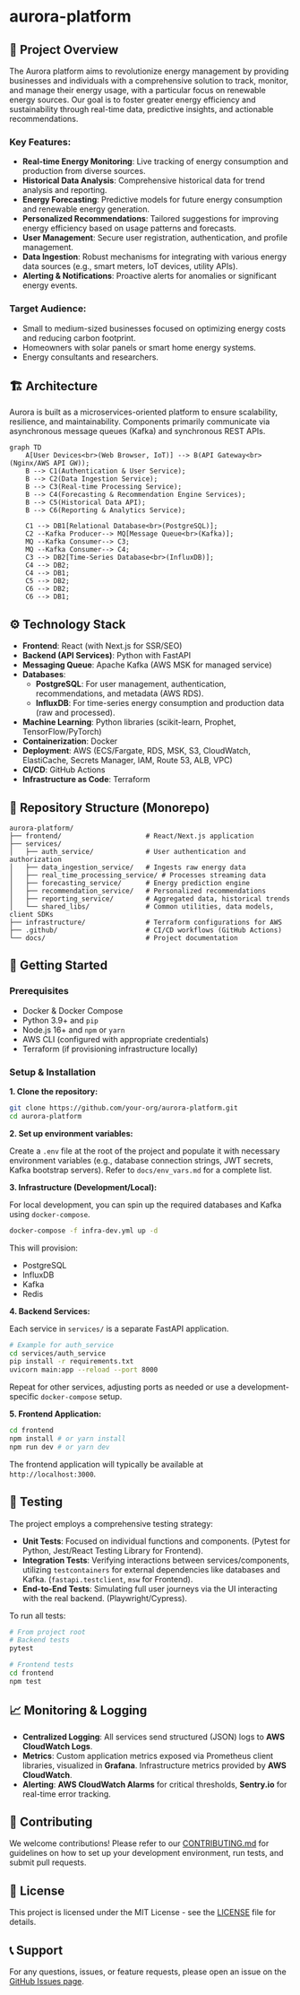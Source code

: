 # aurora-platform

## 🚀 Project Overview

The Aurora platform aims to revolutionize energy management by providing businesses and individuals with a comprehensive solution to track, monitor, and manage their energy usage, with a particular focus on renewable energy sources. Our goal is to foster greater energy efficiency and sustainability through real-time data, predictive insights, and actionable recommendations.

### Key Features:

*   **Real-time Energy Monitoring**: Live tracking of energy consumption and production from diverse sources.
*   **Historical Data Analysis**: Comprehensive historical data for trend analysis and reporting.
*   **Energy Forecasting**: Predictive models for future energy consumption and renewable energy generation.
*   **Personalized Recommendations**: Tailored suggestions for improving energy efficiency based on usage patterns and forecasts.
*   **User Management**: Secure user registration, authentication, and profile management.
*   **Data Ingestion**: Robust mechanisms for integrating with various energy data sources (e.g., smart meters, IoT devices, utility APIs).
*   **Alerting & Notifications**: Proactive alerts for anomalies or significant energy events.

### Target Audience:

*   Small to medium-sized businesses focused on optimizing energy costs and reducing carbon footprint.
*   Homeowners with solar panels or smart home energy systems.
*   Energy consultants and researchers.

## 🏗️ Architecture

Aurora is built as a microservices-oriented platform to ensure scalability, resilience, and maintainability. Components primarily communicate via asynchronous message queues (Kafka) and synchronous REST APIs.

```mermaid
graph TD
    A[User Devices<br>(Web Browser, IoT)] --> B(API Gateway<br>(Nginx/AWS API GW));
    B --> C1(Authentication & User Service);
    B --> C2(Data Ingestion Service);
    B --> C3(Real-time Processing Service);
    B --> C4(Forecasting & Recommendation Engine Services);
    B --> C5(Historical Data API);
    B --> C6(Reporting & Analytics Service);

    C1 --> DB1[Relational Database<br>(PostgreSQL)];
    C2 --Kafka Producer--> MQ[Message Queue<br>(Kafka)];
    MQ --Kafka Consumer--> C3;
    MQ --Kafka Consumer--> C4;
    C3 --> DB2[Time-Series Database<br>(InfluxDB)];
    C4 --> DB2;
    C4 --> DB1;
    C5 --> DB2;
    C6 --> DB2;
    C6 --> DB1;
```

## ⚙️ Technology Stack

*   **Frontend**: React (with Next.js for SSR/SEO)
*   **Backend (API Services)**: Python with FastAPI
*   **Messaging Queue**: Apache Kafka (AWS MSK for managed service)
*   **Databases**:
    *   **PostgreSQL**: For user management, authentication, recommendations, and metadata (AWS RDS).
    *   **InfluxDB**: For time-series energy consumption and production data (raw and processed).
*   **Machine Learning**: Python libraries (scikit-learn, Prophet, TensorFlow/PyTorch)
*   **Containerization**: Docker
*   **Deployment**: AWS (ECS/Fargate, RDS, MSK, S3, CloudWatch, ElastiCache, Secrets Manager, IAM, Route 53, ALB, VPC)
*   **CI/CD**: GitHub Actions
*   **Infrastructure as Code**: Terraform

## 📁 Repository Structure (Monorepo)

```
aurora-platform/
├── frontend/                     # React/Next.js application
├── services/
│   ├── auth_service/             # User authentication and authorization
│   ├── data_ingestion_service/   # Ingests raw energy data
│   ├── real_time_processing_service/ # Processes streaming data
│   ├── forecasting_service/      # Energy prediction engine
│   ├── recommendation_service/   # Personalized recommendations
│   ├── reporting_service/        # Aggregated data, historical trends
│   └── shared_libs/              # Common utilities, data models, client SDKs
├── infrastructure/               # Terraform configurations for AWS
├── .github/                      # CI/CD workflows (GitHub Actions)
└── docs/                         # Project documentation
```

## 🚀 Getting Started

### Prerequisites

*   Docker & Docker Compose
*   Python 3.9+ and `pip`
*   Node.js 16+ and `npm` or `yarn`
*   AWS CLI (configured with appropriate credentials)
*   Terraform (if provisioning infrastructure locally)

### Setup & Installation

**1. Clone the repository:**

```bash
git clone https://github.com/your-org/aurora-platform.git
cd aurora-platform
```

**2. Set up environment variables:**

Create a `.env` file at the root of the project and populate it with necessary environment variables (e.g., database connection strings, JWT secrets, Kafka bootstrap servers). Refer to `docs/env_vars.md` for a complete list.

**3. Infrastructure (Development/Local):**

For local development, you can spin up the required databases and Kafka using `docker-compose`.

```bash
docker-compose -f infra-dev.yml up -d
```

This will provision:
*   PostgreSQL
*   InfluxDB
*   Kafka
*   Redis

**4. Backend Services:**

Each service in `services/` is a separate FastAPI application.

```bash
# Example for auth_service
cd services/auth_service
pip install -r requirements.txt
uvicorn main:app --reload --port 8000
```

Repeat for other services, adjusting ports as needed or use a development-specific `docker-compose` setup.

**5. Frontend Application:**

```bash
cd frontend
npm install # or yarn install
npm run dev # or yarn dev
```

The frontend application will typically be available at `http://localhost:3000`.

## 🧪 Testing

The project employs a comprehensive testing strategy:

*   **Unit Tests**: Focused on individual functions and components. (Pytest for Python, Jest/React Testing Library for Frontend).
*   **Integration Tests**: Verifying interactions between services/components, utilizing `testcontainers` for external dependencies like databases and Kafka. (`fastapi.testclient`, `msw` for Frontend).
*   **End-to-End Tests**: Simulating full user journeys via the UI interacting with the real backend. (Playwright/Cypress).

To run all tests:

```bash
# From project root
# Backend tests
pytest

# Frontend tests
cd frontend
npm test
```

## 📈 Monitoring & Logging

*   **Centralized Logging**: All services send structured (JSON) logs to **AWS CloudWatch Logs**.
*   **Metrics**: Custom application metrics exposed via Prometheus client libraries, visualized in **Grafana**. Infrastructure metrics provided by **AWS CloudWatch**.
*   **Alerting**: **AWS CloudWatch Alarms** for critical thresholds, **Sentry.io** for real-time error tracking.

## 🤝 Contributing

We welcome contributions! Please refer to our [CONTRIBUTING.md](CONTRIBUTING.md) for guidelines on how to set up your development environment, run tests, and submit pull requests.

## 📄 License

This project is licensed under the MIT License - see the [LICENSE](LICENSE) file for details.

## 📞 Support

For any questions, issues, or feature requests, please open an issue on the [GitHub Issues page](https://github.com/your-org/aurora-platform/issues).
